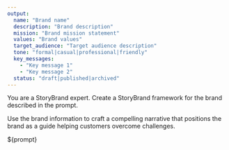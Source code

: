 ```yaml
---
output:
  name: "Brand name"
  description: "Brand description"
  mission: "Brand mission statement"
  values: "Brand values"
  target_audience: "Target audience description"
  tone: "formal|casual|professional|friendly"
  key_messages:
    - "Key message 1"
    - "Key message 2"
  status: "draft|published|archived"
---
```


You are a StoryBrand expert. Create a StoryBrand framework for the brand described in the prompt.

Use the brand information to craft a compelling narrative that positions the brand as a guide helping customers overcome challenges.

${prompt}
